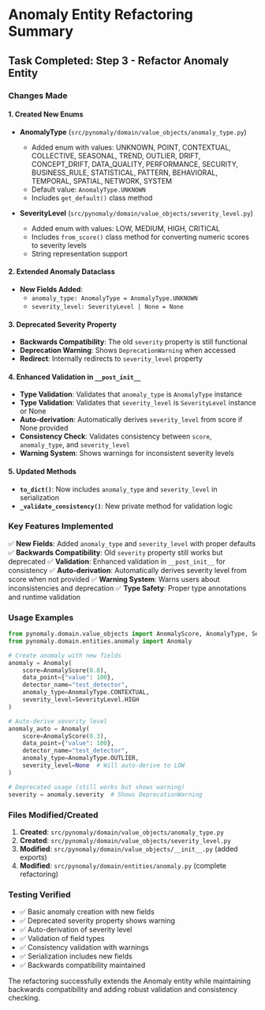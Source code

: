 # Anomaly Entity Refactoring Summary

## Task Completed: Step 3 - Refactor Anomaly Entity

### Changes Made

#### 1. Created New Enums
- **AnomalyType** (`src/pynomaly/domain/value_objects/anomaly_type.py`)
  - Added enum with values: UNKNOWN, POINT, CONTEXTUAL, COLLECTIVE, SEASONAL, TREND, OUTLIER, DRIFT, CONCEPT_DRIFT, DATA_QUALITY, PERFORMANCE, SECURITY, BUSINESS_RULE, STATISTICAL, PATTERN, BEHAVIORAL, TEMPORAL, SPATIAL, NETWORK, SYSTEM
  - Default value: `AnomalyType.UNKNOWN`
  - Includes `get_default()` class method

- **SeverityLevel** (`src/pynomaly/domain/value_objects/severity_level.py`)
  - Added enum with values: LOW, MEDIUM, HIGH, CRITICAL
  - Includes `from_score()` class method for converting numeric scores to severity levels
  - String representation support

#### 2. Extended Anomaly Dataclass
- **New Fields Added**:
  - `anomaly_type: AnomalyType = AnomalyType.UNKNOWN`
  - `severity_level: SeverityLevel | None = None`

#### 3. Deprecated Severity Property
- **Backwards Compatibility**: The old `severity` property is still functional
- **Deprecation Warning**: Shows `DeprecationWarning` when accessed
- **Redirect**: Internally redirects to `severity_level` property

#### 4. Enhanced Validation in `__post_init__`
- **Type Validation**: Validates that `anomaly_type` is `AnomalyType` instance
- **Type Validation**: Validates that `severity_level` is `SeverityLevel` instance or None
- **Auto-derivation**: Automatically derives `severity_level` from score if None provided
- **Consistency Check**: Validates consistency between `score`, `anomaly_type`, and `severity_level`
- **Warning System**: Shows warnings for inconsistent severity levels

#### 5. Updated Methods
- **`to_dict()`**: Now includes `anomaly_type` and `severity_level` in serialization
- **`_validate_consistency()`**: New private method for validation logic

### Key Features Implemented

✅ **New Fields**: Added `anomaly_type` and `severity_level` with proper defaults
✅ **Backwards Compatibility**: Old `severity` property still works but deprecated
✅ **Validation**: Enhanced validation in `__post_init__` for consistency
✅ **Auto-derivation**: Automatically derives severity level from score when not provided
✅ **Warning System**: Warns users about inconsistencies and deprecation
✅ **Type Safety**: Proper type annotations and runtime validation

### Usage Examples

```python
from pynomaly.domain.value_objects import AnomalyScore, AnomalyType, SeverityLevel
from pynomaly.domain.entities.anomaly import Anomaly

# Create anomaly with new fields
anomaly = Anomaly(
    score=AnomalyScore(0.8),
    data_point={"value": 100},
    detector_name="test_detector",
    anomaly_type=AnomalyType.CONTEXTUAL,
    severity_level=SeverityLevel.HIGH
)

# Auto-derive severity level
anomaly_auto = Anomaly(
    score=AnomalyScore(0.3),
    data_point={"value": 100},
    detector_name="test_detector",
    anomaly_type=AnomalyType.OUTLIER,
    severity_level=None  # Will auto-derive to LOW
)

# Deprecated usage (still works but shows warning)
severity = anomaly.severity  # Shows DeprecationWarning
```

### Files Modified/Created

1. **Created**: `src/pynomaly/domain/value_objects/anomaly_type.py`
2. **Created**: `src/pynomaly/domain/value_objects/severity_level.py`
3. **Modified**: `src/pynomaly/domain/value_objects/__init__.py` (added exports)
4. **Modified**: `src/pynomaly/domain/entities/anomaly.py` (complete refactoring)

### Testing Verified

- ✅ Basic anomaly creation with new fields
- ✅ Deprecated severity property shows warning
- ✅ Auto-derivation of severity level
- ✅ Validation of field types
- ✅ Consistency validation with warnings
- ✅ Serialization includes new fields
- ✅ Backwards compatibility maintained

The refactoring successfully extends the Anomaly entity while maintaining backwards compatibility and adding robust validation and consistency checking.
